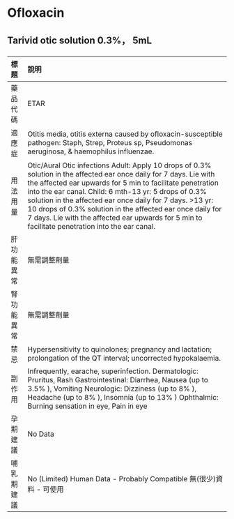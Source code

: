 # Ofloxacin

## Tarivid otic solution 0.3%， 5mL

##### 

| 標題       | 說明                                                                                                                                                                                                                                                                                                                                                                                                                                                                  |
|:-----------|:----------------------------------------------------------------------------------------------------------------------------------------------------------------------------------------------------------------------------------------------------------------------------------------------------------------------------------------------------------------------------------------------------------------------------------------------------------------------|
| 藥品代碼   | ETAR                                                                                                                                                                                                                                                                                                                                                                                                                                                                  |
| 適應症     | Otitis media, otitis externa caused by ofloxacin-susceptible pathogen: Staph, Strep, Proteus sp, Pseudomonas aeruginosa, & haemophilus influenzae.                                                                                                                                                                                                                                                                                                                    |
| 用法用量   | Otic/Aural Otic infections Adult: Apply 10 drops of 0.3% solution in the affected ear once daily for 7 days. Lie with the affected ear upwards for 5 min to facilitate penetration into the ear canal. Child: 6 mth-13 yr: 5 drops of 0.3% solution in the affected ear once daily for 7 days. >13 yr: 10 drops of 0.3% solution in the affected ear once daily for 7 days. Lie with the affected ear upwards for 5 min to facilitate penetration into the ear canal. |
| 肝功能異常 | 無需調整劑量                                                                                                                                                                                                                                                                                                                                                                                                                                                          |
| 腎功能異常 | 無需調整劑量                                                                                                                                                                                                                                                                                                                                                                                                                                                          |
| 禁忌       | Hypersensitivity to quinolones; pregnancy and lactation; prolongation of the QT interval; uncorrected hypokalaemia.                                                                                                                                                                                                                                                                                                                                                   |
| 副作用     | Infrequently, earache, superinfection. Dermatologic: Pruritus, Rash Gastrointestinal: Diarrhea, Nausea (up to 3.5% ), Vomiting Neurologic: Dizziness (up to 8% ), Headache (up to 8% ), Insomnia (up to 13% ) Ophthalmic: Burning sensation in eye, Pain in eye                                                                                                                                                                                                       |
| 孕期建議   | No Data                                                                                                                                                                                                                                                                                                                                                                                                                                                               |
| 哺乳期建議 | No (Limited) Human Data - Probably Compatible 無(很少)資料 - 可使用                                                                                                                                                                                                                                                                                                                                                                                                   |

